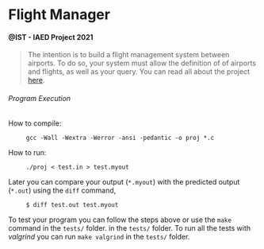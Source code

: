 # Flight Manager
#### @IST - IAED Project 2021

> The intention is to build a flight management system between airports. To do so, your system must allow the definition of of airports and flights, as well as your query. You can read all about the project [here](https://github.com/joaoafs/FlightManager/blob/main/Statement.md).


###### Program Execution

How to compile: 

```
     gcc -Wall -Wextra -Werror -ansi -pedantic -o proj *.c
```
How to run: 

```
     ./proj < test.in > test.myout
```

Later you can compare your output (`*.myout`) with the predicted output (`*.out`) using the `diff` command,

```
     $ diff test.out test.myout
```

To test your program you can follow the steps above or use the `make` command in the `tests/` folder. in the `tests/` folder.
To run all the tests with *valgrind* you can run `make valgrind` in the `tests/` folder.
